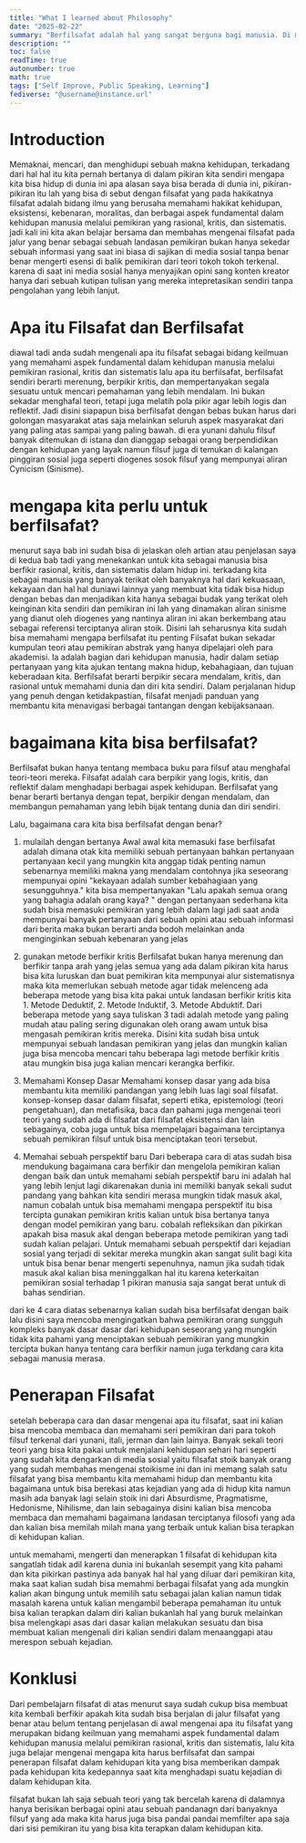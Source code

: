 ```yaml
---
title: "What I learned about Philosophy"
date: "2025-02-22"
summary: "Berfilsafat adalah hal yang sangat berguna bagi manusia. Di masa saat ini bagi mereka yang sedang bertanya tanya banyak hal mengenai tujuan kehidupan mereka dan bagaimana dunia ini bekerja dan mungkin tentang bagaimana manusia merespon sebuah kejadian yang ada di hadapan mereka. Disini saya akan memberikan penjelasan yang bisa diterima oleh orang awam mengenai filsfat dan kegunaan filsafat pada kehidupan manusia."
description: ""
toc: false
readTime: true
autonumber: true
math: true
tags: ["Self Improve, Public Speaking, Learning"]
fediverse: "@username@instance.url"
---
```


# **Introduction**

Memaknai, mencari, dan menghidupi sebuah makna kehidupan, terkadang dari hal hal itu kita pernah bertanya di dalam pikiran kita sendiri mengapa kita bisa hidup di dunia ini apa alasan saya bisa berada di dunia ini, pikiran-pikiran itu lah yang bisa di sebut dengan filsafat yang pada hakikatnya filsafat adalah bidang ilmu yang berusaha memahami hakikat kehidupan, eksistensi, kebenaran, moralitas, dan berbagai aspek fundamental dalam kehidupan manusia melalui pemikiran yang rasional, kritis, dan sistematis. jadi kali ini kita akan belajar bersama dan membahas mengenai filsafat pada jalur yang benar sebagai sebuah landasan pemikiran bukan hanya sekedar sebuah informasi yang saat ini biasa di sajikan di media sosial tanpa benar benar mengerti esensi di balik pemikiran dari teori tokoh tokoh terkenal. karena di saat ini media sosial hanya menyajikan opini sang konten kreator hanya dari sebuah kutipan tulisan yang mereka intepretasikan sendiri tanpa pengolahan yang lebih lanjut. 


# **Apa itu Filsafat dan Berfilsafat**

diawal tadi anda sudah mengenali apa itu filsafat sebagai bidang keilmuan yang memahami aspek fundamental dalam kehidupan manusia melalui pemikiran rasional, kritis dan sistematis lalu apa itu berfilsafat, berfilsafat sendiri berarti merenung, berpikir kritis, dan mempertanyakan segala sesuatu untuk mencari pemahaman yang lebih mendalam. Ini bukan sekadar menghafal teori, tetapi juga melatih pola pikir agar lebih logis dan reflektif. Jadi disini siapapun bisa berfilsafat dengan bebas bukan harus dari golongan masyarakat atas saja melainkan seluruh aspek masyarakat dari yang paling atas sampai yang paling bawah. di era yunani dahulu filsuf banyak ditemukan di istana dan dianggap sebagai orang berpendidikan dengan kehidupan yang layak namun filsuf juga di temukan di kalangan pinggiran sosial juga seperti diogenes sosok filsuf yang mempunyai aliran Cynicism (Sinisme). 

# **mengapa kita perlu untuk berfilsafat?**

menurut saya bab ini sudah bisa di jelaskan oleh artian atau penjelasan saya di kedua bab tadi yang menekankan untuk kita sebagai manusia bisa berfikir rasional, kritis, dan sistematis dalam hidup ini. terkadang kita sebagai manusia yang banyak terikat oleh banyaknya hal dari kekuasaan, kekayaan dan hal hal duniawi lainnya yang membuat kita tidak bisa hidup dengan bebas dan menjadikan kita hanya sebagai budak yang terikat oleh keinginan kita sendiri dan pemikiran ini lah yang dinamakan aliran sinisme yang dianut oleh diogenes yang nantinya aliran ini akan berkembang atau sebagai referensi terciptanya aliran stoik. Disini lah seharusnya kita sudah bisa memahami mengapa berfilsafat itu penting Filsafat bukan sekadar kumpulan teori atau pemikiran abstrak yang hanya dipelajari oleh para akademisi. Ia adalah bagian dari kehidupan manusia, hadir dalam setiap pertanyaan yang kita ajukan tentang makna hidup, kebahagiaan, dan tujuan keberadaan kita. Berfilsafat berarti berpikir secara mendalam, kritis, dan rasional untuk memahami dunia dan diri kita sendiri. Dalam perjalanan hidup yang penuh dengan ketidakpastian, filsafat menjadi panduan yang membantu kita menavigasi berbagai tantangan dengan kebijaksanaan.

# **bagaimana kita bisa berfilsafat?**

Berfilsafat bukan hanya tentang membaca buku para filsuf atau menghafal teori-teori mereka. Filsafat adalah cara berpikir yang logis, kritis, dan reflektif dalam menghadapi berbagai aspek kehidupan. Berfilsafat yang benar berarti bertanya dengan tepat, berpikir dengan mendalam, dan membangun pemahaman yang lebih bijak tentang dunia dan diri sendiri.

Lalu, bagaimana cara kita bisa berfilsafat dengan benar?

1. mulailah dengan bertanya
Awal awal kita memasuki fase berfilsafat adalah dimana otak kita memiliki sebuah pertanyaan bahkan pertanyaan pertanyaan kecil yang mungkin kita anggap tidak penting namun sebenarnya memiliki makna yang mendalam contohnya jika seseorang mempunyai opini "kekayaan adalah sumber kebahagiaan yang sesungguhnya." kita bisa mempertanyakan "Lalu apakah semua orang yang bahagia adalah orang kaya? " dengan pertanyaan sederhana kita sudah bisa memasuki pemikiran yang lebih dalam lagi jadi saat anda mempunyai banyak pertanyaan dari sebuah opini atau sebuah informasi dari berita maka bukan berarti anda bodoh melainkan anda menginginkan sebuah kebenaran yang jelas

2. gunakan metode berfikir kritis
Berfilsafat bukan hanya merenung dan berfikir tanpa arah yang jelas semua yang ada dalam pikiran kita harus bisa kita luruskan dan buat pemikiran kita mempunyai alur sistematisnya maka kita memerlukan sebuah metode agar tidak melenceng ada beberapa metode yang bisa kita pakai untuk landasan berfikir kritis kita 1. Metode Deduktif, 2. Metode Induktif, 3. Metode Abduktif. Dari beberapa metode yang saya tuliskan 3 tadi adalah metode yang paling mudah atau paling sering digunakan oleh orang awam untuk bisa mengasah pemikiran kritis mereka. Disini kita sudah bisa untuk mempunyai sebuah landasan pemikiran yang jelas dan mungkin kalian juga bisa mencoba mencari tahu beberapa lagi metode berfikir kritis atau mungkin bisa juga kalian mencari kerangka berfikir.

3. Memahami Konsep Dasar
Memahami konsep dasar yang ada bisa membantu kita memiliki pandangan yang lebih luas lagi soal filsafat. konsep-konsep dasar dalam filsafat, seperti etika, epistemologi (teori pengetahuan), dan metafisika, baca dan pahami juga mengenai teori teori yang sudah ada di filsafat dari filsafat eksistensi dan lain sebagainya, coba juga untuk bisa mempelajari bagaimana terciptanya sebuah pemikiran filsuf untuk bisa menciptakan teori tersebut. 

4. Memahai sebuah perspektif baru
Dari beberapa cara di atas sudah bisa mendukung bagaimana cara berfikir dan mengelola pemikiran kalian dengan baik dan untuk memahami sebiah perspektif baru ini adalah hal yang lebih lenjut lagi dikarenakan dunia ini memiliki banyak sekali sudut pandang yang bahkan kita sendiri merasa mungkin tidak masuk akal, namun cobalah untuk bisa memahami mengapa perspektif itu bisa tercipta gunakan pemikiran kritis kalian untuk bisa bertanya tanya dengan model pemikiran yang baru. cobalah refleksikan dan pikirkan apakah bisa masuk akal dengan beberapa metode pemikiran yang tadi sudah kalian pelajari. Untuk memahami sebuah perspektif dari kejadian sosial yang terjadi di sekitar mereka mungkin akan sangat sulit bagi kita untuk bisa benar benar mengerti sepenuhnya, namun jika sudah tidak masuk akal kalian bisa meninggalkan hal itu karena keterkaitan pemikiran sosial terhadap 1 pikiran manusia saja sangat berat untuk di bahas sendirian.

dari ke 4 cara diatas sebenarnya kalian sudah bisa berfilsafat dengan baik lalu disini saya mencoba mengingatkan bahwa pemikiran orang sungguh kompleks banyak dasar dasar dari kehidupan seseorang yang mungkin tidak kita pahami yang menciptakan sebuah pemikiran yang mungkin tercipta bukan hanya tentang cara berfikir namun juga terkdang cara kita sebagai manusia merasa. 

# **Penerapan Filsafat**

setelah beberapa cara dan dasar mengenai apa itu filsafat, saat ini kalian bisa mencoba membaca dan memahami seri pemikiran dari para tokoh filsuf terkenal dari yunani, itali, jerman dan lain lainya. Banyak sekali teori teori yang bisa kita pakai untuk menjalani kehidupan sehari hari seperti yang sudah kita dengarkan di media sosial yaitu filsafat stoik banyak orang yang sudah membahas mengenai stoikisme ini dan ini memang salah satu filsafat yang bisa membantu kita memahami hidup dan membantu kita bagaimana untuk bisa berekasi atas kejadian yang ada di hidup kita namun masih ada banyak lagi selain stoik ini dari Absurdisme, Pragmatisme, Hedonisme, Nihilisme, dan lain sebagainya disini kalian bisa mencoba membaca dan memahami bagaimana landasan terciptanya filosofi yang ada dan kalian bisa memilah milah mana yang terbaik untuk kalian bisa terapkan di kehidupan kalian. 

untuk memahami, mengerti dan menerapkan 1 filsafat di kehidupan kita sangatlah tidak adil karena dunia ini bukanlah sesempit yang kita pahami dan kita pikirkan pastinya ada banyak hal hal yang diluar dari pemikiran kita, maka saat kalian sudah bisa memahmi berbagai filsafat yang ada mungkin kalian akan bingung untuk memilih satu sebagai jalan kalian namun tidak masalah karena untuk kalian mengambil beberapa pemahaman itu untuk bisa kalian terapkan dalam diri kalian bukanlah hal yang buruk melainkan bisa melengkapi asas dari dasar kalian melakukan sesuatu dan bisa membuat kalian mengenali diri kalian sendiri dalam menaanggapi atau merespon sebuah kejadian.  

# **Konklusi**

Dari pembelajarn filsafat di atas menurut saya sudah cukup bisa membuat kita kembali berfikir apakah kita sudah bisa berjalan di jalur filsafat yang benar atau belum tentang penjelasan di awal mengenai apa itu filsafat yang merupakan bidang keilmuan yang memahami aspek fundamental dalam kehidupan manusia melalui pemikiran rasional, kritis dan sistematis, lalu kita juga belajar mengenai mengapa kita harus berfilsafat dan sampai penerapan filsafat dalam kehidupan kita yang bisa memberikan dampak pada kehidupan kita kedepannya saat kita menghadapi suatu kejadian di dalam kehidupan kita. 

filsafat bukan lah saja sebuah teori yang tak bercelah karena di dalamnya hanya berisikan berbagai opini atau sebuah pandanagn dari banyaknya filsuf yang ada maka kita harus juga bisa pandai pandai memfilter apa saja dari sisi pemikiran itu yang bisa kita terapkan dalam kehidupan kita.